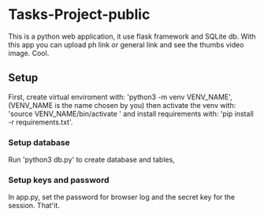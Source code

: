 # Tasks-Project-public
This is a python web application, it use flask framework and SQLite db.
With this app you can upload ph link or general link and see the thumbs video image. Cool.

## Setup
First, create virtual enviroment with: 'python3 -m venv VENV_NAME', (VENV_NAME is the name chosen by you)
then activate the venv with: 'source VENV_NAME/bin/activate '
and install requirements with: 'pip install -r requirements.txt'.

### Setup database
Run 'python3 db.py' to create database and tables,

### Setup keys and password
In app.py, set the password for browser log and the secret key for the session. 
That'it.


